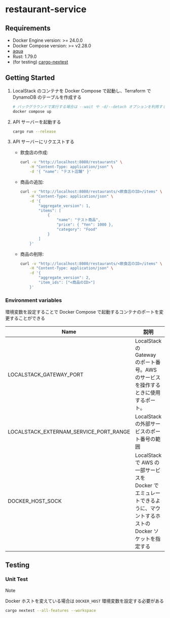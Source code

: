 # restaurant-service

## Requirements

- Docker Engine version: >= 24.0.0
- Docker Compose version: >= v2.28.0
- [aqua](https://github.com/aquaproj/aqua)
- Rust: 1.79.0
- (for testing) [cargo-nextest](https://github.com/nextest-rs/nextest)

## Getting Started

1. LocalStack のコンテナを Docker Compose で起動し、Terraform で DynamoDB のテーブルを作成する

    ```bash
    # バックグラウンドで実行する場合は --wait や -d/--detach オプションを利用する
    docker compose up
    ```

2. API サーバーを起動する

    ```bash
    cargo run --release
    ```
3. API サーバーにリクエストする
    - 飲食店の作成:

        ```bash
        curl -v "http://localhost:8080/restaurants" \
            -H "Content-Type: application/json" \
            -d '{ "name": "テスト店舗" }'
        ```

    - 商品の追加:

        ```bash
        curl -v "http://localhost:8080/restaurants/<飲食店のID>/items" \
            -H "Content-Type: application/json" \
            -d '{
                "aggregate_version": 1,
                "items": [
                    {
                        "name": "テスト商品",
                        "price": { "Yen": 1000 },
                        "category": "Food"
                    }
                ]
            }'
        ```

    - 商品の削除:

        ```bash
        curl -v "http://localhost:8080/restaurants/<飲食店のID>/items" \
            -H "Content-Type: application/json" \
            -d '{
                "aggregate_version": 2,
                "item_ids": ["<商品のID>"]
            }'
        ```

### Environment variables

環境変数を設定することで Docker Compose で起動するコンテナのポートを変更することができる

| Name | 説明 | デフォルト値 |
|-|-|-|
| LOCALSTACK_GATEWAY_PORT | LocalStack の Gateway のポート番号。AWS のサービスを操作するときに使用するポート。| 4566 |
| LOCALSTACK_EXTERNAM_SERVICE_PORT_RANGE| LocalStack の外部サービスのポート番号の範囲 | 4510-4559 |
| DOCKER_HOST_SOCK | LocalStack で AWS の一部サービスを Docker でエミュレートできるように、マウントするホストの Docker ソケットを指定する | /var/run/docker.sock |

## Testing

### Unit Test

> [!NOTE]
> Docker ホストを変えている場合は `DOCKER_HOST` 環境変数を設定する必要がある

```bash
cargo nextest --all-features --workspace
```
